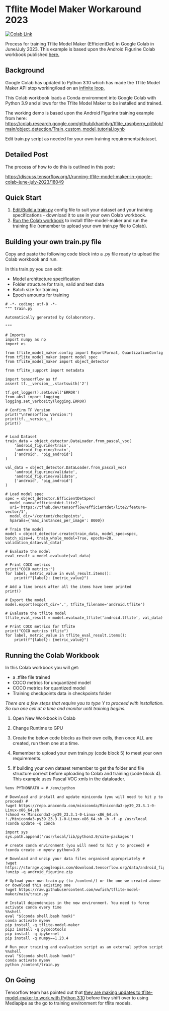 # Tflite Model Maker Workaround 2023
[![Colab Link](https://colab.research.google.com/assets/colab-badge.svg)](https://colab.research.google.com/github/wwfish/tflite-model-maker/blob/main/Tflite_Model_Maker_Python_3_9.ipynb)

Process for training Tflite Model Maker (EfficientDet) in Google Colab in June/July 2023. This example is based upon the Android Figurine Colab workbook published [here.](https://colab.research.google.com/github/khanhlvg/tflite_raspberry_pi/blob/main/object_detection/Train_custom_model_tutorial.ipynb)

## Background
Google Colab has updated to Python 3.10 which has made the Tflite Model Maker API stop working/load on an [infinite loop.](https://discuss.tensorflow.org/t/issue-in-installing-tflite-model-maker-in-google-colab/16682/29)

This Colab workbook loads a Conda environment into Google Colab with Python 3.9 and allows for the Tflite Model Maker to be installed and trained.

The working demo is based upon the Android Figurine training example from here:
https://colab.research.google.com/github/khanhlvg/tflite_raspberry_pi/blob/main/object_detection/Train_custom_model_tutorial.ipynb

Edit train.py script as needed for your own training requirements/dataset.

## Detailed Post
The process of how to do this is outlined in this post:

https://discuss.tensorflow.org/t/running-tflite-model-maker-in-google-colab-june-july-2023/18049

## Quick Start

1. [Edit/Build a train.py](train.py) config file to suit your dataset and your training specifications - download it to use in your own Colab workbook.
2. [Run the Colab workbook](Tflite_Model_Maker_Python_3_9.ipynb) to install tflite-model-maker and run the training file (remember to upload your own train.py file to Colab).

## Building your own train.py file

Copy and paste the following code block into a .py file ready to upload the Colab workbook and run.

In this train.py you can edit:
- Model architecture specification
- Folder structure for train, valid and test data
- Batch size for training
- Epoch amounts for training

```
# -*- coding: utf-8 -*-
""" train.py

Automatically generated by Colaboratory.

"""

# Imports
import numpy as np
import os

from tflite_model_maker.config import ExportFormat, QuantizationConfig
from tflite_model_maker import model_spec
from tflite_model_maker import object_detector

from tflite_support import metadata

import tensorflow as tf
assert tf.__version__.startswith('2')

tf.get_logger().setLevel('ERROR')
from absl import logging
logging.set_verbosity(logging.ERROR)

# Confirm TF Version
print("\nTensorflow Version:")
print(tf.__version__)
print()


# Load Dataset
train_data = object_detector.DataLoader.from_pascal_voc(
    'android_figurine/train',
    'android_figurine/train',
    ['android', 'pig_android']
)

val_data = object_detector.DataLoader.from_pascal_voc(
    'android_figurine/validate',
    'android_figurine/validate',
    ['android', 'pig_android']
)

# Load model spec
spec = object_detector.EfficientDetSpec(
  model_name='efficientdet-lite2',
  uri='https://tfhub.dev/tensorflow/efficientdet/lite2/feature-vector/1',
  model_dir='/content/checkpoints',
  hparams={'max_instances_per_image': 8000})

# Train the model
model = object_detector.create(train_data, model_spec=spec, batch_size=4, train_whole_model=True, epochs=20, validation_data=val_data)

# Evaluate the model
eval_result = model.evaluate(val_data)

# Print COCO metrics
print("COCO metrics:")
for label, metric_value in eval_result.items():
    print(f"{label}: {metric_value}")

# Add a line break after all the items have been printed
print()

# Export the model
model.export(export_dir='.', tflite_filename='android.tflite')

# Evaluate the tflite model
tflite_eval_result = model.evaluate_tflite('android.tflite', val_data)

# Print COCO metrics for tflite
print("COCO metrics tflite")
for label, metric_value in tflite_eval_result.items():
    print(f"{label}: {metric_value}")
```

## Running the Colab Workbook

In this Colab workbook you will get:
- a .tflite file trained
- COCO metrics for unquantized model
- COCO metrics for quantized model
- Training checkpoints data in checkpoints folder

*There are a few steps that require you to type Y to proceed with installation. So run one cell at a time and monitor until training begins.*

1. Open New Workbook in Colab

2. Change Runtime to GPU

3. Create the below code blocks as their own cells, then once ALL are created, run them one at a time.

4. Remember to upload your own train.py (code block 5) to meet your own requirements.

5. If building your own dataset remember to get the folder and file structure correct before uploading to Colab and training (code block 4). This example uses Pascal VOC xmls in the dataloader.

```
%env PYTHONPATH = # /env/python
```
```
# Download and install and update miniconda (you will need to hit y to proceed) #
!wget https://repo.anaconda.com/miniconda/Miniconda3-py39_23.3.1-0-Linux-x86_64.sh
!chmod +x Miniconda3-py39_23.3.1-0-Linux-x86_64.sh
!./Miniconda3-py39_23.3.1-0-Linux-x86_64.sh -b -f -p /usr/local
!conda update -q conda
```
```
import sys
sys.path.append('/usr/local/lib/python3.9/site-packages')
```
```
# create conda environment (you will need to hit y to proceed) #
!conda create -n myenv python=3.9
```
```
# Download and unzip your data files organised appropriately #
!wget https://storage.googleapis.com/download.tensorflow.org/data/android_figurine.zip
!unzip -q android_figurine.zip
```
```
# Upload your own train.py (to /content/) or the one we created above or download this existing one
!wget https://raw.githubusercontent.com/wwfish/tflite-model-maker/main/train.py
```
```
# Install dependencies in the new environment. You need to force activate conda every time
%%shell
eval "$(conda shell.bash hook)"
conda activate myenv
pip install -q tflite-model-maker
pip3 install -q pycocotools
pip install -q ipykernel
pip install -q numpy==1.23.4
```
```
# Run your training and evaluation script as an external python script
%%shell
eval "$(conda shell.bash hook)"
conda activate myenv
python /content/train.py
```


## On Going

Tensorflow team has pointed out that [they are making updates to tflite-model-maker to work with Python 3.10](https://discuss.tensorflow.org/t/future-of-tflite-model-maker-and-mediapipe-model-maker/17375/7?u=wwfisher) before they shift over to using Mediapipe as the go to training environment for tflite models.

